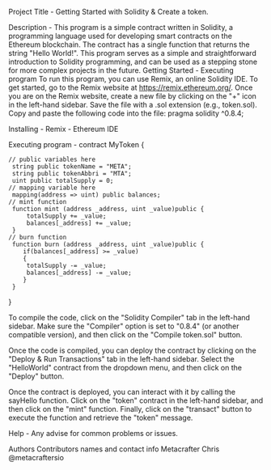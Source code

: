 Project Title - Getting Started with Solidity & Create a token.

Description - This program is a simple contract written in Solidity, a programming language used for developing smart contracts on the Ethereum blockchain. The contract has a single function that returns the string "Hello World!". This program serves as a simple and straightforward introduction to Solidity programming, and can be used as a stepping stone for more complex projects in the future.
Getting Started - Executing program
To run this program, you can use Remix, an online Solidity IDE. To get started, go to the Remix website at https://remix.ethereum.org/.
Once you are on the Remix website, create a new file by clicking on the "+" icon in the left-hand sidebar. Save the file with a .sol extension (e.g., token.sol). Copy and paste the following code into the file:
pragma solidity ^0.8.4;

Installing - Remix - Ethereum IDE

Executing program -
contract MyToken {

    // public variables here
     string public tokenName = "META";
     string public tokenAbbri = "MTA";
     uint public totalSupply = 0;
    // mapping variable here
     mapping(address => uint) public balances;
    // mint function
     function mint (address _address, uint _value)public {
         totalSupply += _value;
         balances[_address] += _value;
     }
    // burn function
     function burn (address _address, uint _value)public {
        if(balances[_address] >= _value)
        {
         totalSupply -= _value;
         balances[_address] -= _value;
        }
     }
}

To compile the code, click on the "Solidity Compiler" tab in the left-hand sidebar. Make sure the "Compiler" option is set to "0.8.4" (or another compatible version), and then click on the "Compile token.sol" button.


Once the code is compiled, you can deploy the contract by clicking on the "Deploy & Run Transactions" tab in the left-hand sidebar. Select the "HelloWorld" contract from the dropdown menu, and then click on the "Deploy" button.

Once the contract is deployed, you can interact with it by calling the sayHello function. Click on the "token" contract in the left-hand sidebar, and then click on the "mint" function. Finally, click on the "transact" button to execute the function and retrieve the "token" message.

Help - Any advise for common problems or issues.

Authors
Contributors names and contact info
Metacrafter Chris
@metacraftersio





